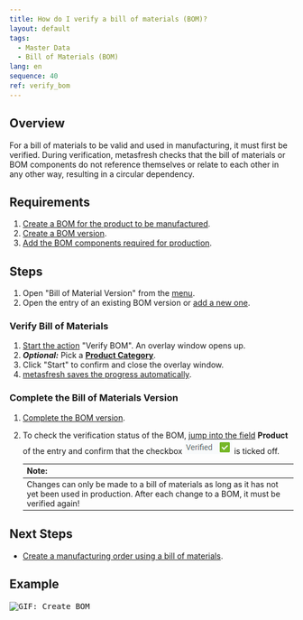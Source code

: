 ```yaml
---
title: How do I verify a bill of materials (BOM)?
layout: default
tags:
  - Master Data
  - Bill of Materials (BOM)
lang: en
sequence: 40
ref: verify_bom
---
```


## Overview
For a bill of materials to be valid and used in manufacturing, it must first be verified. During verification, metasfresh checks that the bill of materials or BOM components do not reference themselves or relate to each other in any other way, resulting in a circular dependency.

## Requirements
1. [Create a BOM for the product to be manufactured](Create_BOM).
1. [Create a BOM version](create_bom_version).
1. [Add the BOM components required for production](add_bom_components).

## Steps
1. Open "Bill of Material Version" from the [menu](Menu).
1. Open the entry of an existing BOM version or [add a new one](create_bom_version).

### Verify Bill of Materials
1. [Start the action](StartAction#actions-menu) "Verify BOM". An overlay window opens up.
1. ***Optional:*** Pick a [**Product Category**](NewProductCategory).
1. Click "Start" to confirm and close the overlay window.
1. [metasfresh saves the progress automatically](Saveindicator).

### Complete the Bill of Materials Version
1. [Complete the BOM version](DocumentProcessingComplete).
1. To check the verification status of the BOM, [jump into the field](Jumpto) **Product** of the entry and confirm that the checkbox <kbd><img src="assets/BOM_product_verified.png" alt="Verified='Y'"></kbd> is ticked off.

    | **Note:** |
    | :--- |
    | Changes can only be made to a bill of materials as long as it has not yet been used in production. After each change to a BOM, it must be verified again! |

## Next Steps
- [Create a manufacturing order using a bill of materials](NewManufacturingOrder).

## Example
<kbd><img src="assets/Create_BOM.gif" alt="GIF: Create BOM"></kbd>
